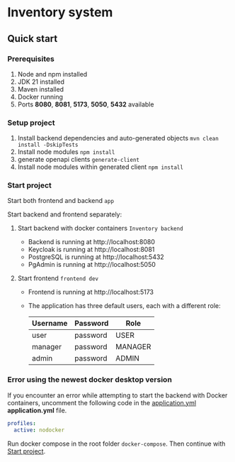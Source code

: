 # Inventory system

## Quick start

### Prerequisites

1. Node and npm installed
2. JDK 21 installed
3. Maven installed
4. Docker running
5. Ports **8080**, **8081**, **5173**, **5050**, **5432**  available

### Setup project

1. Install backend dependencies and auto-generated objects
   ```mvn clean install -DskipTests```
2. Install node modules ```npm install```
3. generate openapi clients ```generate-client```
4. Install node modules within generated client ```npm install```


### Start project
Start both frontend and backend
```app```

Start backend and frontend separately:
1. Start backend with docker containers
   ```Inventory backend```
    * Backend is running at http://localhost:8080
    * Keycloak is running at http://localhost:8081
    * PostgreSQL is running at http://localhost:5432
    * PgAdmin is running at http://localhost:5050
   

2. Start frontend
   ```frontend dev```
    * Frontend is running at http://localhost:5173
    * The application has three default users, each with a different role:
   
      | Username | Password | Role    |
      |----------|----------|---------|
      | user     | password | USER    |
      | manager  | password | MANAGER |
      | admin    | password | ADMIN   |

   

### Error using the newest docker desktop version

If you encounter an error while attempting to start the backend with Docker containers, uncomment
the following code in the
[application.yml](./src/main/resources/application.yaml) **application.yml** file.

```yaml
profiles:
  active: nodocker
```
Run docker compose in the root folder
   ```docker-compose```.
Then continue with [Start project](#start-project).
